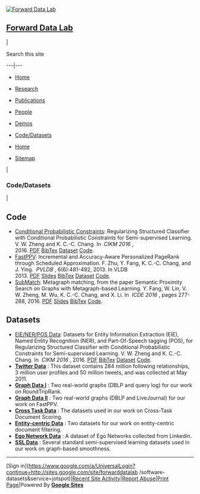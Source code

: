 [![Forward Data
Lab](/_/rsrc/1493351152071/config/customLogo.gif?revision=2)](http://www.forwarddatalab.org/)

## [Forward Data Lab](http://www.forwarddatalab.org/)

|

Search this site  
  
---|---  
  
  * [Home](/home)
  * [Research](/research)
  * [Publications](/publications)
  * [People](/people)
  * [Demos](/demos)
  * [Code/Datasets](/software-datasets)

  
  
  * [Home](/home)

  * [Sitemap](/system/app/pages/sitemap/hierarchy)

|

###  Code/Datasets

|

## Code

  * [Conditional Probabilistic Constraints](https://bitbucket.org/vwz/cikm2016-cpf): Regularizing Structured Classifier with Conditional Probabilistic Constraints for Semi-supervised Learning. V. W. Zheng and K. C.-C. Chang. In  _CIKM 2016_ , 2016. [PDF](http://forward.cs.illinois.edu/pubs/2016/cpf-cikm2016-zc-201608.pdf) [BibTex](http://dblp.uni-trier.de/rec/bibtex/conf/cikm/ZhengC16) [Dataset](https://bitbucket.org/vwz/cikm2016-cpf) [Code](https://bitbucket.org/vwz/cikm2016-cpf).
  * [FastPPV](https://github.com/forward-uiuc/FastPPV): Incremental and Accuracy-Aware Personalized PageRank through Scheduled Approximation. F. Zhu, Y. Fang, K. C.-C. Chang, and J. Ying.  _PVLDB_ , 6(6):481-492, 2013. In VLDB 2013. [PDF](http://forward.cs.illinois.edu/pubs/2013/fastppv-vldb2013-zfcy-mar2013.pdf) [Slides](http://forward.cs.illinois.edu/ppts/2013/slides-fastppv-vldb2013-zfcy-aug2013.pptx) [BibTex](http://dblp.uni-trier.de/rec/bibtex/journals/pvldb/ZhuFCY13) [Dataset](https://wiki.cites.illinois.edu/wiki/display/forward/Dataset-FastPPV-DblpLjGraphs-Aug2013) [Code](https://github.com/forward-uiuc/FastPPV).
  * [SubMatch](http://sites.google.com/site/fangyuan1st/data-and-tools/submatch): Metagraph matching, from the paper Semantic Proximity Search on Graphs with Metagraph-based Learning. Y. Fang, W. Lin, V. W. Zheng, M. Wu, K. C.-C. Chang, and X. Li. In  _ICDE 2016_ , pages 277-288, 2016. [PDF](http://forward.cs.illinois.edu/pubs/2016/metagraph-icde2016-flzwcl-201603.pdf) [Slides](http://forward.cs.illinois.edu/ppts/2016/slides-metagraph-icde2016-flzwcl-201605.pptx) [BibTex](http://dblp.uni-trier.de/rec/bibtex/conf/icde/FangLZWCL16) [Code](http://sites.google.com/site/fangyuan1st/data-and-tools/submatch).

  

## Datasets

  * [EIE/NER/POS Data](https://bitbucket.org/vwz/cikm2016-cpf): Datasets for Entity Information Extraction (EIE), Named Entity Recognition (NER), and Part-Of-Speech tagging (POS), for Regularizing Structured Classifier with Conditional Probabilistic Constraints for Semi-supervised Learning. V. W. Zheng and K. C.-C. Chang. In  _CIKM 2016_ , 2016. [PDF](http://forward.cs.illinois.edu/pubs/2016/cpf-cikm2016-zc-201608.pdf) [BibTex](http://dblp.uni-trier.de/rec/bibtex/conf/cikm/ZhengC16) [Dataset](https://bitbucket.org/vwz/cikm2016-cpf) [Code](https://bitbucket.org/vwz/cikm2016-cpf).
  *  **[Twitter Data](https://wiki.illinois.edu/wiki/display/forward/Dataset-UDI-TwitterCrawl-Aug2012)** : This dataset contains 284 million following relationships, 3 million user profiles and 50 million tweets, and was collected at May 2011.
  * [ **Graph Data I**](https://wiki.illinois.edu/wiki/display/forward/Dataset-RoundTripRank-BibQueryGraphs-Apr2013) : Two real-world graphs (DBLP and query log) for our work on RoundTripRank.
  * [ **Graph Data II**](https://wiki.illinois.edu/wiki/display/forward/Dataset-FastPPV-DblpLjGraphs-Aug2013) : Two real-world graphs (DBLP and LiveJournal) for our work on FastPPV.
  * [ **Cross Task Data**](https://wiki.illinois.edu/wiki/display/forward/Dataset-TRBM-CrossTask-Jul2014) : The datasets used in our work on Cross-Task Document Scoring.
  * [ **Entity-centric Data**](https://wiki.illinois.edu/wiki/display/forward/Dataset-EntityCentricFiltering-DocumentsAndIDPages-Aug2013) : Two datasets for our work on entity-centric document filtering.
  * [ **Ego Network Data**](https://wiki.illinois.edu/wiki/display/forward/Dataset-EgoNetUIUC-LinkedinCrawl-Jan2014) : A dataset of Ego Networks collected from Linkedin.
  * [ **SSL Data**](https://wiki.illinois.edu/wiki/display/forward/Dataset-GraphSmooth-SSLData-Sep2014) : Several standard semi-supervised learning datasets used in our work on graph-based smoothness.  

  
  
---  
  
[Sign
in](https://www.google.com/a/UniversalLogin?continue=http://sites.google.com/site/forwarddatalab
/software-datasets&service=jotspot)|[Recent Site
Activity](/system/app/pages/recentChanges)|[Report
Abuse](http://sites.google.com/site/forwarddatalab/system/app/pages/reportAbuse)|[Print
Page](javascript:;)|Powered By **[Google Sites](http://sites.google.com)**

